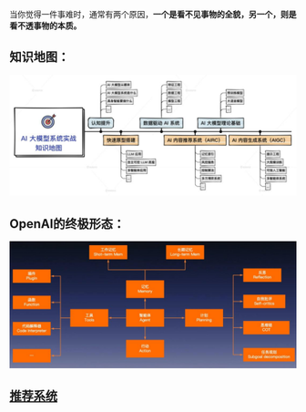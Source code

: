 当你觉得一件事难时，通常有两个原因，**一个是看不见事物的全貌，另一个，则是看不透事物的本质。**

## 知识地图：
![](attachments/20240309112155.jpg)
## OpenAI的终极形态：
![](attachments/20240309140712.jpg)
## [推荐系统](推荐系统.md)
